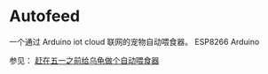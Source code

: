 # Autofeed
一个通过 Arduino iot cloud 联网的宠物自动喂食器。
ESP8266
Arduino

参见：
[赶在五一之前给乌龟做个自动喂食器](https://mianao.info/577fd5be/)